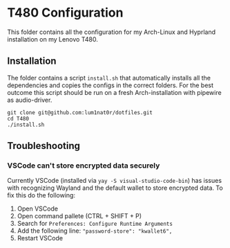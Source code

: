 # T480 Configuration

This folder contains all the configuration for my Arch-Linux and Hyprland installation on my Lenovo T480.

## Installation

The folder contains a script `install.sh` that automatically installs all the dependencies and copies the configs in the correct folders. For the best outcome this script should be run on a fresh Arch-installation with pipewire as audio-driver.

```shell
git clone git@github.com:lum1nat0r/dotfiles.git
cd T480
./install.sh
```

## Troubleshooting

### VSCode can't store encrypted data securely

Currently VSCode (installed via `yay -S visual-studio-code-bin`) has issues with recognizing Wayland and the default wallet to store encrypted data. To fix this do the following:

1. Open VSCode
2. Open command pallete (CTRL + SHIFT + P)
3. Search for `Preferences: Configure Runtime Arguments`
4. Add the following line: `"password-store": "kwallet6",`
5. Restart VSCode
